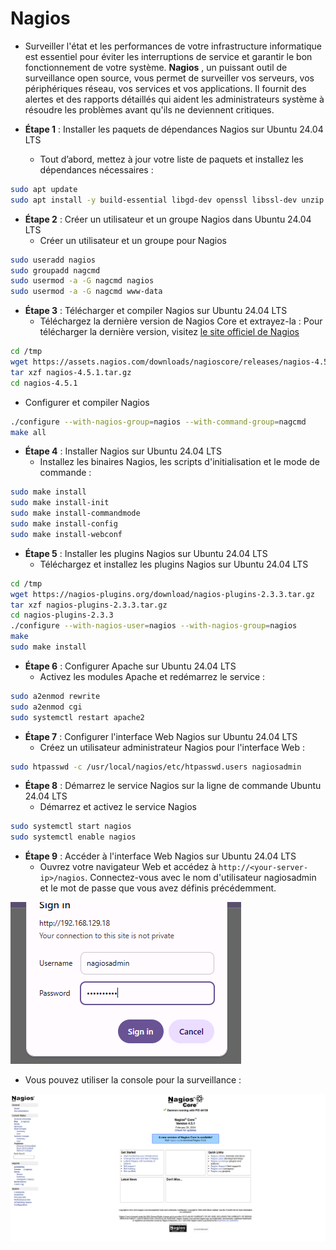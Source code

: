 # Nagios

- Surveiller l'état et les performances de votre infrastructure informatique est essentiel pour éviter les interruptions de service et garantir le bon fonctionnement de votre système. **Nagios** , un puissant outil de surveillance open source, vous permet de surveiller vos serveurs, vos périphériques réseau, vos services et vos applications. Il fournit des alertes et des rapports détaillés qui aident les administrateurs système à résoudre les problèmes avant qu'ils ne deviennent critiques.

- **Étape 1** : Installer les paquets de dépendances Nagios sur Ubuntu 24.04 LTS
  - Tout d’abord, mettez à jour votre liste de paquets et installez les dépendances nécessaires :

```sh
sudo apt update
sudo apt install -y build-essential libgd-dev openssl libssl-dev unzip apache2 php libapache2-mod-php php-gd
```

- **Étape 2** : Créer un utilisateur et un groupe Nagios dans Ubuntu 24.04 LTS
  - Créer un utilisateur et un groupe pour Nagios

```sh
sudo useradd nagios
sudo groupadd nagcmd
sudo usermod -a -G nagcmd nagios
sudo usermod -a -G nagcmd www-data
```

- **Étape 3** : Télécharger et compiler Nagios sur Ubuntu 24.04 LTS
  - Téléchargez la dernière version de Nagios Core et extrayez-la : Pour télécharger la dernière version, visitez [le site officiel de Nagios](https://www.nagios.org/downloads/nagios-core/thanks/)

```sh
cd /tmp
wget https://assets.nagios.com/downloads/nagioscore/releases/nagios-4.5.1.tar.gz
tar xzf nagios-4.5.1.tar.gz
cd nagios-4.5.1
```

- Configurer et compiler Nagios

```sh
./configure --with-nagios-group=nagios --with-command-group=nagcmd
make all
```

- **Étape 4** : Installer Nagios sur Ubuntu 24.04 LTS
  - Installez les binaires Nagios, les scripts d'initialisation et le mode de commande :

```sh
sudo make install
sudo make install-init
sudo make install-commandmode
sudo make install-config
sudo make install-webconf
```

- **Étape 5** : Installer les plugins Nagios sur Ubuntu 24.04 LTS
  - Téléchargez et installez les plugins Nagios sur Ubuntu 24.04 LTS

```sh
cd /tmp
wget https://nagios-plugins.org/download/nagios-plugins-2.3.3.tar.gz
tar xzf nagios-plugins-2.3.3.tar.gz
cd nagios-plugins-2.3.3
./configure --with-nagios-user=nagios --with-nagios-group=nagios
make
sudo make install
```

- **Étape 6** : Configurer Apache sur Ubuntu 24.04 LTS
  - Activez les modules Apache et redémarrez le service :

```sh
sudo a2enmod rewrite
sudo a2enmod cgi
sudo systemctl restart apache2
```

- **Étape 7** : Configurer l'interface Web Nagios sur Ubuntu 24.04 LTS
  - Créez un utilisateur administrateur Nagios pour l'interface Web :

```sh
sudo htpasswd -c /usr/local/nagios/etc/htpasswd.users nagiosadmin
```

- **Étape 8** : Démarrez le service Nagios sur la ligne de commande Ubuntu 24.04 LTS
  - Démarrez et activez le service Nagios

```sh
sudo systemctl start nagios
sudo systemctl enable nagios
```

- **Étape 9** : Accéder à l'interface Web Nagios sur Ubuntu 24.04 LTS
  - Ouvrez votre navigateur Web et accédez à `http://<your-server-ip>/nagios`. Connectez-vous avec le nom d'utilisateur nagiosadmin et le mot de passe que vous avez définis précédemment.

![nagois](/assets/nagios_01.png)

- Vous pouvez utiliser la console pour la surveillance :

![nagois](/assets/nagios_02.png)

